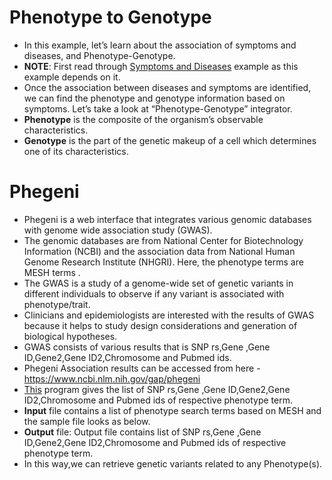 # Phenotype to Genotype
- In this example, let’s learn about the association of symptoms and diseases, and Phenotype-Genotype.
- **NOTE**: First read through [Symptoms and Diseases](../symptoms_diseases/README.md) example as this example depends on it.
- Once the association between diseases and symptoms are identified, we can find the phenotype and genotype information based on symptoms. Let’s take a look at “Phenotype-Genotype” integrator.
- **Phenotype** is the composite of the organism’s observable characteristics.
- **Genotype** is the part of the genetic makeup of a cell which determines one of its characteristics.

# Phegeni

- Phegeni is a web interface that integrates various genomic databases with genome wide association study (GWAS).
- The genomic databases are from National Center for Biotechnology Information (NCBI) and the association data from National Human Genome Research Institute (NHGRI). Here, the phenotype terms are MESH terms .
- The GWAS is a study of a genome-wide set of genetic variants in different individuals to observe if any variant is associated with phenotype/trait.
- Clinicians and epidemiologists are interested with the results of GWAS because it helps to study design considerations and generation of biological hypotheses.
- GWAS consists of various results that is SNP rs,Gene ,Gene ID,Gene2,Gene ID2,Chromosome and Pubmed ids.
- Phegeni Association results can be accessed from here - https://www.ncbi.nlm.nih.gov/gap/phegeni
- [This](./bs1.pl) program gives the list of SNP rs,Gene ,Gene ID,Gene2,Gene ID2,Chromosome and Pubmed ids of respective phenotype term.
- **Input** file contains a list of phenotype search terms based on MESH and the sample file looks as below.
- **Output** file: Output file contains list of SNP rs,Gene ,Gene ID,Gene2,Gene ID2,Chromosome and Pubmed ids of respective phenotype term.
- In this way,we can retrieve genetic variants related to any Phenotype(s).
